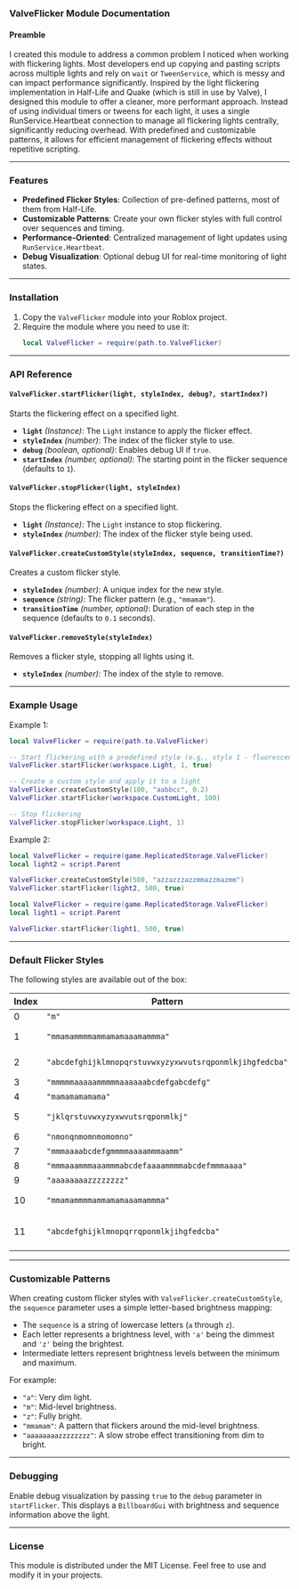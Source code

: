 ### ValveFlicker Module Documentation

#### Preamble

I created this module to address a common problem I noticed when working with flickering lights. Most developers end up copying and pasting scripts across multiple lights and rely on `wait` or `TweenService`, which is messy and can impact performance significantly. Inspired by the light flickering implementation in Half-Life and Quake (which is still in use by Valve), I designed this module to offer a cleaner, more performant approach. Instead of using individual timers or tweens for each light, it uses a single RunService.Heartbeat connection to manage all flickering lights centrally, significantly reducing overhead. With predefined and customizable patterns, it allows for efficient management of flickering effects without repetitive scripting.

---

### Features

- **Predefined Flicker Styles**: Collection of pre-defined patterns, most of them from Half-Life.
- **Customizable Patterns**: Create your own flicker styles with full control over sequences and timing.
- **Performance-Oriented**: Centralized management of light updates using `RunService.Heartbeat`.
- **Debug Visualization**: Optional debug UI for real-time monitoring of light states.

---

### Installation

1. Copy the `ValveFlicker` module into your Roblox project.
2. Require the module where you need to use it:
   ```lua
   local ValveFlicker = require(path.to.ValveFlicker)
   ```

---

### API Reference

#### `ValveFlicker.startFlicker(light, styleIndex, debug?, startIndex?)`

Starts the flickering effect on a specified light.

- **`light`** *(Instance)*: The `Light` instance to apply the flicker effect.
- **`styleIndex`** *(number)*: The index of the flicker style to use.
- **`debug`** *(boolean, optional)*: Enables debug UI if `true`.
- **`startIndex`** *(number, optional)*: The starting point in the flicker sequence (defaults to `1`).

#### `ValveFlicker.stopFlicker(light, styleIndex)`

Stops the flickering effect on a specified light.

- **`light`** *(Instance)*: The `Light` instance to stop flickering.
- **`styleIndex`** *(number)*: The index of the flicker style being used.

#### `ValveFlicker.createCustomStyle(styleIndex, sequence, transitionTime?)`

Creates a custom flicker style.

- **`styleIndex`** *(number)*: A unique index for the new style.
- **`sequence`** *(string)*: The flicker pattern (e.g., `"mmamam"`).
- **`transitionTime`** *(number, optional)*: Duration of each step in the sequence (defaults to `0.1` seconds).

#### `ValveFlicker.removeStyle(styleIndex)`

Removes a flicker style, stopping all lights using it.

- **`styleIndex`** *(number)*: The index of the style to remove.

---

### Example Usage

Example 1:
```lua
local ValveFlicker = require(path.to.ValveFlicker)

-- Start flickering with a predefined style (e.g., style 1 - fluorescent flicker)
ValveFlicker.startFlicker(workspace.Light, 1, true)

-- Create a custom style and apply it to a light
ValveFlicker.createCustomStyle(100, "aabbcc", 0.2)
ValveFlicker.startFlicker(workspace.CustomLight, 100)

-- Stop flickering
ValveFlicker.stopFlicker(workspace.Light, 1)
```

Example 2:
```lua
local ValveFlicker = require(game.ReplicatedStorage.ValveFlicker)
local light2 = script.Parent

ValveFlicker.createCustomStyle(500, "azzazzzazzmmazzmazmm")
ValveFlicker.startFlicker(light2, 500, true)
```

```lua
local ValveFlicker = require(game.ReplicatedStorage.ValveFlicker)
local light1 = script.Parent

ValveFlicker.startFlicker(light1, 500, true)
```
---

### Default Flicker Styles

The following styles are available out of the box:

| **Index** | **Pattern**                          | **Description**                  |
|-----------|--------------------------------------|----------------------------------|
| 0         | `"m"`                                | Normal                           |
| 1         | `"mmamammmmammamamaaamammma"`        | Fluorescent flicker              |
| 2         | `"abcdefghijklmnopqrstuvwxyzyxwvutsrqponmlkjihgfedcba"` | Slow strong pulse      |
| 3         | `"mmmmmaaaaammmmmaaaaaabcdefgabcdefg"` | Candle                           |
| 4         | `"mamamamamama"`                     | Fast strobe                      |
| 5         | `"jklqrstuvwxyzyxwvutsrqponmlkj"`    | Gentle pulse                     |
| 6         | `"nmonqnmomnmomomno"`               | Flicker                          |
| 7         | `"mmmaaaabcdefgmmmmaaaammmaamm"`    | Candle 2                         |
| 8         | `"mmmaaammmaaammmabcdefaaaammmmabcdefmmmaaaa"` | Candle 3           |
| 9         | `"aaaaaaaazzzzzzzz"`                | Slow strobe                      |
| 10        | `"mmamammmmammamamaaamammma"`       | Fluorescent flicker 2            |
| 11        | `"abcdefghijklmnopqrrqponmlkjihgfedcba"` | Slow pulse (no fade to black) |

---

### Customizable Patterns

When creating custom flicker styles with `ValveFlicker.createCustomStyle`, the `sequence` parameter uses a simple letter-based brightness mapping:

- The `sequence` is a string of lowercase letters (`a` through `z`).
- Each letter represents a brightness level, with `'a'` being the dimmest and `'z'` being the brightest.
- Intermediate letters represent brightness levels between the minimum and maximum.

For example:

- `"a"`:  Very dim light.
- `"m"`:  Mid-level brightness.
- `"z"`:  Fully bright.
- `"mmamam"`: A pattern that flickers around the mid-level brightness.
- `"aaaaaaaazzzzzzzz"`: A slow strobe effect transitioning from dim to bright.

---

### Debugging

Enable debug visualization by passing `true` to the `debug` parameter in `startFlicker`. This displays a `BillboardGui` with brightness and sequence information above the light.

---

### License

This module is distributed under the MIT License. Feel free to use and modify it in your projects.